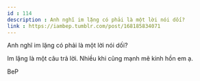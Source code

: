 ```yaml
---
id : 114
description : Anh nghĩ im lặng có phải là một lời nói dối?
link : https://iambep.tumblr.com/post/168185834071
---
```


Anh nghĩ im lặng có phải là một lời nói dối?

Im lặng là một câu trả lời. Nhiều khi cũng mạnh mẽ kinh hồn em ạ.

BeP